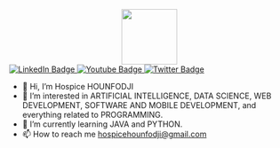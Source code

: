 <div id="header" align="center">
  <img src="https://media.giphy.com/media/M9gbBd9nbDrOTu1Mqx/giphy.gif" width="100"/>
</div>
<div id="badges" style="margin:0 auto;">
  <a href="your-linkedin-URL">
    <img src="https://img.shields.io/badge/LinkedIn-blue?style=for-the-badge&logo=linkedin&logoColor=white" alt="LinkedIn Badge"/>
  </a>
  <a href="your-youtube-URL">
    <img src="https://img.shields.io/badge/YouTube-red?style=for-the-badge&logo=youtube&logoColor=white" alt="Youtube Badge"/>
  </a>
  <a href="your-twitter-URL">
    <img src="https://img.shields.io/badge/Twitter-blue?style=for-the-badge&logo=twitter&logoColor=white" alt="Twitter Badge"/>
  </a>
</div>
<img src="https://komarev.com/ghpvc/?username=your-github-username&style=flat-square&color=blue" alt=""/>

- 👋 Hi, I’m Hospice HOUNFODJI
- 👀 I’m interested in ARTIFICIAL INTELLIGENCE, DATA SCIENCE, WEB DEVELOPMENT, SOFTWARE AND MOBILE DEVELOPMENT, and everything related to PROGRAMMING.
- 🌱 I’m currently learning JAVA and PYTHON.
- 📫 How to reach me hospicehounfodji@gmail.com 

<!---
hounfodji/hounfodji is a ✨ special ✨ repository because its `README.md` (this file) appears on your GitHub profile.
You can click the Preview link to take a look at your changes.
--->
